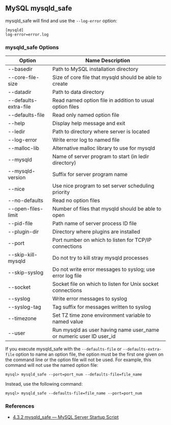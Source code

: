 ## MySQL mysqld_safe

mysqld_safe will find and use the `--log-error` option:
```
[mysqld]
log-error=error.log
```

### mysqld_safe Options

Option | Name Description
---|---
--basedir | Path to MySQL installation directory
--core-file-size | Size of core file that mysqld should be able to create
--datadir | Path to data directory
--defaults-extra-file | Read named option file in addition to usual option files
--defaults-file | Read only named option file
--help | Display help message and exit
--ledir | Path to directory where server is located
--log-error | Write error log to named file
--malloc-lib | Alternative malloc library to use for mysqld
--mysqld | Name of server program to start (in ledir directory)
--mysqld-version | Suffix for server program name
--nice | Use nice program to set server scheduling priority
--no-defaults | Read no option files
--open-files-limit | Number of files that mysqld should be able to open
--pid-file | Path name of server process ID file
--plugin-dir | Directory where plugins are installed
--port | Port number on which to listen for TCP/IP connections
--skip-kill-mysqld | Do not try to kill stray mysqld processes
--skip-syslog | Do not write error messages to syslog; use error log file
--socket | Socket file on which to listen for Unix socket connections
--syslog | Write error messages to syslog
--syslog-tag | Tag suffix for messages written to syslog
--timezone | Set TZ time zone environment variable to named value
--user | Run mysqld as user having name user_name or numeric user ID user_id

If you execute mysqld_safe with the `--defaults-file` or `--defaults-extra-file` option to name an option file, the option must be the first one given on the command line or the option file will not be used. For example, this command will not use the named option file:
```
mysql> mysqld_safe --port=port_num --defaults-file=file_name
```
Instead, use the following command:
```
mysql> mysqld_safe --defaults-file=file_name --port=port_num
```

### References
- [4.3.2 mysqld_safe — MySQL Server Startup Script](https://dev.mysql.com/doc/refman/5.6/en/mysqld-safe.html)